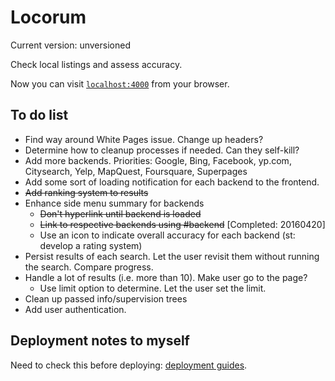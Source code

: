 # Locorum

Current version: unversioned

Check local listings and assess accuracy.

Now you can visit [`localhost:4000`](http://localhost:4000) from your browser.

## To do list

- Find way around White Pages issue. Change up headers?
- Determine how to cleanup processes if needed. Can they self-kill?
- Add more backends. Priorities: Google, Bing, Facebook, yp.com, Citysearch, Yelp, MapQuest, Foursquare, Superpages
- Add some sort of loading notification for each backend to the frontend.
- ~~Add ranking system to results~~
- Enhance side menu summary for backends
  - ~~Don't hyperlink until backend is loaded~~
  - ~~Link to respective backends using #backend~~ [Completed: 20160420]
  - Use an icon to indicate overall accuracy for each backend (st: develop a rating system)
- Persist results of each search. Let the user revisit them without running the search. Compare progress.
- Handle a lot of results (i.e. more than 10). Make user go to the page?
  - Use limit option to determine. Let the user set the limit.
- Clean up passed info/supervision trees
- Add user authentication.

## Deployment notes to myself

Need to check this before deploying: [deployment guides](http://www.phoenixframework.org/docs/deployment).
